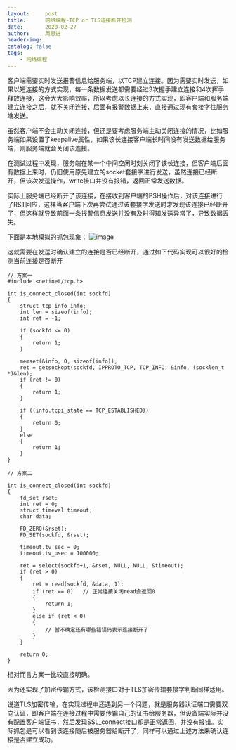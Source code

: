 ```yaml
---
layout:     post
title:      网络编程-TCP or TLS连接断开检测
date:       2020-02-27
author:     周思进
header-img:	
catalog: false
tags:
    - 网络编程
---
```


客户端需要实时发送报警信息给服务端，以TCP建立连接。因为需要实时发送，如果以短连接的方式实现，每一条数据发送都需要经过3次握手建立连接和4次挥手释放连接，这会大大影响效率，所以考虑以长连接的方式实现，即客户端和服务端建立连接之后，就不关闭连接，后面有报警数据上来，直接通过现有套接字往服务端发送。

虽然客户端不会主动关闭连接，但还是要考虑服务端主动关闭连接的情况，比如服务端如果设置了keepalive属性，如果该长连接客户端长时间没有发送数据给服务端，则服务端就会关闭该连接。

在测试过程中发现，服务端在某一个中间空闲时刻关闭了该长连接，但客户端后面有数据上来时，仍旧使用原先建立的socket套接字进行发送，虽然连接已经断开，但该次发送操作，write接口并没有报错，返回正常发送数据。

实际上服务端已经断开了该连接，在接收到客户端的PSH操作后，对该连接进行了RST回应，这样当客户端下次再尝试通过该套接字发送时才发现该连接已经断开了，但这样就导致前面一条报警信息发送并没有及时得知发送异常了，导致数据丢失。

下面是本地模拟的抓包现象：
![image](https://tva1.sinaimg.cn/large/0082zybply1gca8rspfktj31vi09an1z.jpg)

这就需要在发送时确认建立的连接是否已经断开，通过如下代码实现可以很好的检测当前连接是否断开

```
// 方案一
#include <netinet/tcp.h>

int is_connect_closed(int sockfd)
{
	struct tcp_info info;
	int len = sizeof(info);
	int ret = -1;

	if (sockfd <= 0)
	{
		return 1;
	}
	
	memset(&info, 0, sizeof(info));
	ret = getsockopt(sockfd, IPPROTO_TCP, TCP_INFO, &info, (socklen_t *)&len);
	if (ret != 0)
	{
		return 1;
	}

	if ((info.tcpi_state == TCP_ESTABLISHED))
	{
		return 0;
	}
	else
	{
		return 1;
	}
}

// 方案二

int is_connect_closed(int sockfd)
{
	fd_set rset;
	int ret = 0;
	struct timeval timeout;
	char data;

	FD_ZERO(&rset);
	FD_SET(sockfd, &rset);

	timeout.tv_sec = 0;
	timeout.tv_usec = 100000;

	ret = select(sockfd+1, &rset, NULL, NULL, &timeout);
	if (ret > 0)
	{
		ret = read(sockfd, &data, 1);
		if (ret == 0)	// 正常连接关闭read会返回0
		{
			return 1;
		}
		else if (ret < 0)
		{
			// 暂不确定还有哪些错误码表示连接断开了
		}
	}

	return 0;
}

```

相对而言方案一比较直接明确。


因为还实现了加密传输方式，该检测接口对于TLS加密传输套接字判断同样适用。

说道TLS加密传输，在实现过程中还遇到另一个问题，就是服务器认证端口需要双向认证，即客户端在连接过程中需要传输自己的证书给服务器，但设备端实际并没有配置客户端证书，然后发现SSL_connect接口却是正常返回，并没有报错。实际抓包是可以看到该连接随后被服务器给断开了，同样可以通过上述方法来确认连接是否建立成功。
